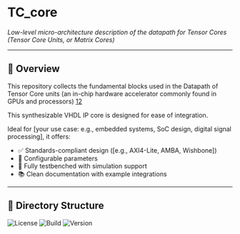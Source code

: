 #  TC_core

*Low-level micro-architecture description of the datapath for Tensor Cores (Tensor Core Units, or Matrix Cores)*

---

## 🧩 Overview

This repository collects the fundamental blocks used in the Datapath of Tensor Core units (an in-chip hardware accelerator commonly found in GPUs and processors) [1](https://www.computer.org/csdl/proceedings-article/ispass/2019/08695642/19wBevIF5T2)[2](https://patents.google.com/patent/US10338919B2/en)

This synthesizable VHDL IP core is designed for ease of integration. 

Ideal for [your use case: e.g., embedded systems, SoC design, digital signal processing], it offers:

- ✅ Standards-compliant design ([e.g., AXI4-Lite, AMBA, Wishbone])
- 🔧 Configurable parameters
- 🧪 Fully testbenched with simulation support
- 📚 Clean documentation with example integrations

---

## 📁 Directory Structure


![License](https://img.shields.io/github/license/your-username/your-repo-name)
![Build](https://img.shields.io/github/actions/workflow/status/your-username/your-repo-name/ci.yml)
![Version](https://img.shields.io/github/v/release/your-username/your-repo-name)









